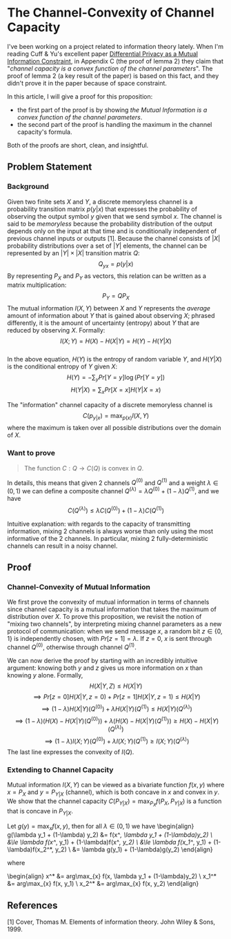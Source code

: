 # The Channel-Convexity of Channel Capacity

I've been working on a project related to information theory lately. When I'm reading Cuff & Yu's excellent paper [Differential Privacy as a Mutual Information Constraint](https://arxiv.org/abs/1608.03677), in Appendix C (the proof of lemma 2) they claim that "*channel capacity is a convex function of
the channel parameters*". The proof of lemma 2 (a key result of the paper) is based on this fact, and they didn't prove it in the paper because of space constraint. 

In this article, I will give a proof for this proposition:
 
- the first part of the proof is by showing *the Mutual Information is a convex function of the channel parameters*.
- the second part of the proof is handling the maximum in the channel capacity's formula. 

Both of the proofs are short, clean, and insightful. 

## Problem Statement
### Background
Given two finite sets $X$ and $Y$, a discrete memoryless channel is a probability transition matrix $p(y|x)$ that expresses the probability of observing the output symbol $y$ given that we send symbol $x$. The channel is said to be *memoryless* because the probability distribution of the output depends only on the input at that time and is conditionally independent of previous channel inputs or outputs [1]. Because the channel consists of $|X|$ probability distributions over a set of $|Y|$ elements, the channel can be represented by an $|Y| \times |X|$ transition matrix $Q$: 
$$
Q_{yx} = p(y|x)
$$
By representing $P_X$ and $P_Y$ as vectors, this relation can be written as a matrix multiplication: 
$$
P_Y = QP_X
$$
The mutual information $I(X, Y)$ between $X$ and $Y$ represents the *average* amount of information about $Y$ that is gained about observing $X$; phrased differently, it is the amount of uncertainty (entropy) about $Y$ that are reduced by observing $X$. Formally: 
$$
I(X;Y) = H(X) - H(X|Y) = H(Y) - H(Y|X) 
$$  
In the above equation, $H(Y)$ is the entropy of random variable $Y$, and $H(Y|X)$ is the conditional entropy of $Y$ given $X$:
$$
H(Y) = -\sum_y Pr[Y=y]\log(Pr[Y=y])
$$
$$
H(Y|X) = \sum_x Pr[X=x]H(Y|X=x)
$$

The "information" channel capacity of a discrete memoryless channel is 
$$
C(p_{y|x}) = \max_{p(x)} I(X, Y)  
$$
where the maximum is taken over all possible distributions over the domain of $X$. 

### Want to prove
> The function $C: Q \rightarrow C(Q)$ is convex in $Q$. 

In details, this means that given 2 channels $Q^{(0)}$ and $Q^{(1)}$ and a weight $\lambda \in (0, 1)$ we can define a composite channel $Q^{(\lambda)} = \lambda Q^{(0)} + (1-\lambda) Q^{(1)}$, and we have 
$$ 
C(Q^{(\lambda)}) \le \lambda C(Q^{(0)}) + (1-\lambda) C(Q^{(1)})
$$

Intuitive explanation: with regards to the capacity of transmitting information, mixing 2 channels is always worse than only using the most informative of the 2 channels. In particular, mixing 2 fully-deterministic channels can result in a noisy channel. 

## Proof
### Channel-Convexity of Mutual Information
We first prove the convexity of mutual information in terms of channels since channel capacity is a mutual information that takes the maximum of distribution over $X$. To prove this proposition, we revisit the notion of "mixing two channels", by interpreting mixing channel parameters as a new protocol of communication: when we send message $x$, a random bit $z \in \{0, 1\}$ is independently chosen, with $Pr[z=1] = \lambda$. If $z=0$, $x$ is sent through channel $Q^{(0)}$, otherwise through channel $Q^{(1)}$. 

We can now derive the proof by starting with an incredibly intuitive argument: knowing both $y$ and $z$ gives us more information on $x$ than knowing $y$ alone. Formally, 
$$
H(X|Y, Z) \le H(X|Y)
$$
$$
\implies Pr[z=0]H(X|Y, z=0) + Pr[z=1]H(X|Y, z=1) 
\le H(X|Y)
$$
$$
\implies (1-\lambda)H(X|Y)(Q^{(0)}) + 
\lambda H(X|Y)(Q^{(1)}) \le H(X|Y)(Q^{(\lambda)})
$$
$$
\implies (1-\lambda)(H(X)-H(X|Y)(Q^{(0)})) + 
\lambda (H(X)-H(X|Y)(Q^{(1)})) \ge H(X) - H(X|Y)(Q^{(\lambda)})
$$
$$
\implies (1-\lambda)I(X;Y)(Q^{(0)}) + 
\lambda I(X;Y)(Q^{(1)}) \ge I(X;Y) (Q^{(\lambda)})
$$
The last line expresses the convexity of $I(Q)$. 

### Extending to Channel Capacity
Mutual information $I(X, Y)$ can be viewed as a bivariate function $f(x, y)$ where $x=P_X$ and $y=P_{Y|X}$ (channel), which is both concave in $x$ and convex in $y$. We show that the channel capacity $C(P_{Y|X})=\max_{P_X}f(P_X, P_{Y|X})$ is a function that is concave in $P_{Y|X}$. 

Let $g(y)=\max_x f(x, y)$, then for all $\lambda \in (0, 1)$ we have 
\begin{align}
g(\lambda y_1 + (1-\lambda) y_2) &= f(x^*, \lambda y_1 + (1-\lambda)y_2) \\
&\le \lambda f(x^*, y_1) + (1-\lambda)f(x^*, y_2) \\
&\le \lambda f(x_1^*, y_1) + (1-\lambda)f(x_2^*, y_2) \\
&= \lambda g(y_1) + (1-\lambda)g(y_2)
\end{align}

where 

\begin{align}
x^* &= arg\max_{x} f(x, \lambda y_1 + (1-\lambda)y_2) \\
x_1^* &= arg\max_{x} f(x, y_1) \\
x_2^* &= arg\max_{x} f(x, y_2)
\end{align}

 

## References 
[1] Cover, Thomas M. Elements of information theory. John Wiley & Sons, 1999. 